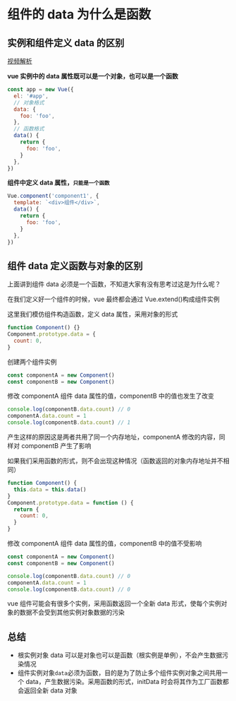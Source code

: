 # 组件的 data 为什么是函数

## 实例和组件定义 data 的区别

[视频解析](https://www.bilibili.com/video/BV1aq4y167Mr?spm_id_from=333.999.0.0&vd_source=c0cb6866911e79b68c9abaeabc75069c)

**vue 实例中的 data 属性既可以是一个对象，也可以是一个函数**

```js
const app = new Vue({
  el: '#app',
  // 对象格式
  data: {
    foo: 'foo',
  },
  // 函数格式
  data() {
    return {
      foo: 'foo',
    }
  },
})
```

**组件中定义 data 属性，`只能是一个函数`**

```js
Vue.component('component1', {
  template: `<div>组件</div>`,
  data() {
    return {
      foo: 'foo',
    }
  },
})
```

## 组件 data 定义函数与对象的区别

上面讲到组件 data 必须是一个函数，不知道大家有没有思考过这是为什么呢？

在我们定义好一个组件的时候，vue 最终都会通过 Vue.extend()构成组件实例

这里我们模仿组件构造函数，定义 data 属性，采用对象的形式

```js
function Component() {}
Component.prototype.data = {
  count: 0,
}
```

创建两个组件实例

```js
const componentA = new Component()
const componentB = new Component()
```

修改 componentA 组件 data 属性的值，componentB 中的值也发生了改变

```js
console.log(componentB.data.count) // 0
componentA.data.count = 1
console.log(componentB.data.count) // 1
```

产生这样的原因这是两者共用了同一个内存地址，componentA 修改的内容，同样对 componentB 产生了影响

如果我们采用函数的形式，则不会出现这种情况（函数返回的对象内存地址并不相同）

```js
function Component() {
  this.data = this.data()
}
Component.prototype.data = function () {
  return {
    count: 0,
  }
}
```

修改 componentA 组件 data 属性的值，componentB 中的值不受影响

```js
const componentA = new Component()
const componentB = new Component()

console.log(componentB.data.count) // 0
componentA.data.count = 1
console.log(componentB.data.count) // 0
```

vue 组件可能会有很多个实例，采用函数返回一个全新 data 形式，使每个实例对象的数据不会受到其他实例对象数据的污染

## 总结

- 根实例对象 data 可以是对象也可以是函数（根实例是单例），不会产生数据污染情况
- 组件实例对象`data`必须为函数，目的是为了防止多个组件实例对象之间共用一个 data，产生数据污染。采用函数的形式，initData 时会将其作为工厂函数都会返回全新 data 对象
